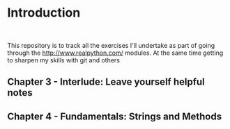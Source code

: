 # Introduction
<br>

This repository is to track all the exercises I'll undertake as part of going through
the http://www.realpython.com/ modules. At the same time getting to sharpen my skills with 
git and others


## Chapter 3 - Interlude: Leave yourself helpful notes


## Chapter 4 - Fundamentals: Strings and Methods


